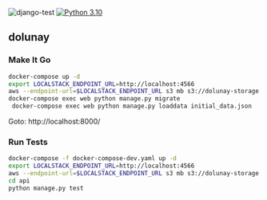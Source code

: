 ![django-test](https://github.com/alfabalf/donunay/actions/workflows/django-test.yaml/badge.svg) [![Python 3.10](https://img.shields.io/badge/python-3.10-blue.svg)](https://www.python.org/downloads/release/python-310/)
    

## dolunay

### Make It Go

```bash
docker-compose up -d
export LOCALSTACK_ENDPOINT_URL=http://localhost:4566
aws --endpoint-url=$LOCALSTACK_ENDPOINT_URL s3 mb s3://dolunay-storage
docker-compose exec web python manage.py migrate
 docker-compose exec web python manage.py loaddata initial_data.json
```

Goto: http://localhost:8000/

### Run Tests
```bash
docker-compose -f docker-compose-dev.yaml up -d 
export LOCALSTACK_ENDPOINT_URL=http://localhost:4566
aws --endpoint-url=$LOCALSTACK_ENDPOINT_URL s3 mb s3://dolunay-storage
cd api
python manage.py test
```

